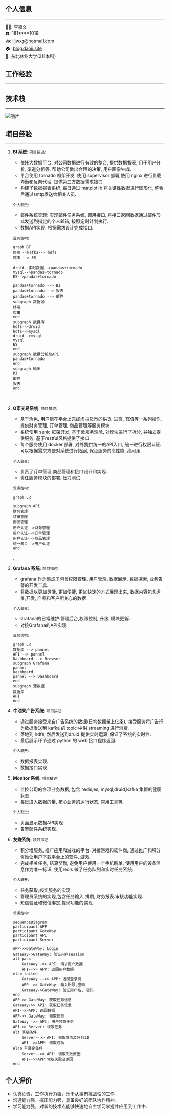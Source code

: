 ## **个人信息**

---

🦸‍♂: 李嘉文  
☎️: 181****1019  
📥: lijwxg@hotmail.com  
🏠: [blog.daoji.site](https://lijwxg.github.com)  
🏫: 东北林业大学(211本科)  
<!-- more -->

## **工作经验**

---

<!-- 1. 软通动力技术有限公司 -- **python开发工程师**(2019.4.24至今)  
   - 负责华为产品集成部署,产品迭代迁移.
2. 北京市多牛传媒有限公司 -- **python开发工程师**(2016.5-2019.4)
   - 公司广告平台大数据API.
   - 公司产品: 人人, NGA, TGBUS等. -->

## **技术栈**

---

![图片](https://i.loli.net/2019/10/25/f3rg7JTvOhlyon1.jpg)

## **项目经验**

---

1. **BI 系统**:
    `项目描述`:
    - 依托大数据平台, 对公司数据进行有效的整合, 提供数据报表, 用于用户分析, 渠道分析等, 帮助公司做出合理的决策, 用户画像生成.
    - 平台使用 tornado 框架开发, 使用 supervisor 部署,使用 nginx 进行负载均衡和反向代理. 提供第三方数据需求接口.
    - 构建了数据报表系统, 每日通过 matplotlib 将关键性数据进行图形化, 整合后通过smtp发送给相关人员.

    `个人职责`:
    - 邮件系统实现: 实现邮件任务系统, 调用接口, 将接口返回数据通过邮件形式发送到指定的个人邮箱, 按照定时计划执行.
    - 数据API实现: 根据需求设计完成接口.

    `业务结构`:

    ```mermaid
    graph BT
    终端 --kafka--> hdfs
    爬虫 --> ES

    druid--实时数据-->pandas+tornado
    mysql-->pandas+tornado
    ES-->pandas+tornado

    pandas+tornado --> BI
    pandas+tornado --> 报表
    pandas+tornado --> 邮件
    subgraph 数据源
    终端
    爬虫
    end
    subgraph 数据库
    hdfs-->druid
    hdfs-->mysql
    druid-->mysql
    mysql
    ES
    end
    subgraph 数据分析及API
    pandas+tornado
    end
    subgraph 输出
    BI
    邮件
    报表
    end
    ```

    <br/>

2. **Q币交易系统**:
    `项目描述`:
    - 基于角色, 用户能在平台上完成虚拟货币的供货, 进货, 充值等一系列操作, 提供财务管理, 订单管理, 商品管理等服务模块.
    - 系统使用 sanic 框架开发, 基于微服务理念, 对模块进行了拆分, 并独立提供服务, 基于restful风格提供了接口.
    - 每个服务使用 docker 部署, 对外提供统一的API入口, 统一进行权限认证. 可以根据需求方便对系统进行拓展, 保证服务的高性能, 高可用.

    `个人职责`:
    - 负责了订单管理.商品管理和接口设计和实现.
    - 责任服务模块的部署, 压力测试.

    `业务结构`:

    ```mermaid
    graph LR

    subgraph API
    财务管理
    订单管理
    商品管理
    用户认证-->财务管理
    用户认证-->订单管理
    用户认证-->商品管理
    统一网关-->用户认证
    end
    ```

    <!--在用户模块, 使用 MySQL 储存用户注册信息, 通过 celery 库使用 SMTP 服务给用户发送注册成功邮件;使用 cookie 和 sessions 判断用户登录状态,显示特定页面给客户
    权限: 基于角色的权限管理系统 RBAC
    在订单,财务管理模块, 通过提交订单,结算用户商品金额, 从数据库提取同步的数据, 防止用户 对网页提交数据进行修改,对库存进行校验. 调用第三方支付提供的 API, 完成 支付环节, 提供订单状态显示,包括支付状态, 基本订单信息. 并记录详细的日志信息.
    使用事务保证服务的安全可靠-->.

3. **Grafana 系统**:
    `项目描述`:
   - grafana 作为集成了包含权限管理, 用户管理, 数据展示, 数据探索, 业务告警的开发工具.
   - 将数据以更加灵活, 更加便捷, 更加快速的方式展现出来, 数据内容包含运维,开发, 产品和客户所关心的数据.

    `个人职责`:
    - Grafana的日常维护:管理后台,权限控制, 升级, 模块更新.
    - 对接Grafana的API实现.

    `业务结构`:

    ```mermaid
    graph LR
    数据库 --> pannel
    API --> pannel
    Dashboard --> Browser
    subgraph Grafana
    pannel
    Dashboard
    pannel --> Dashboard
    end
    subgraph 源数据
    数据库
    API
    end
    ```

    <!--实现技术:
    存储: 广泛使用各类数据库, 包括 mysql, druid, es.
    API: 使用 python 框架 sanic 提供了大量供 grafana 使用的自定义接口.-->

4. **牛油果广告系统**:
    `项目描述`:
    - 通过服务接受来自广告系统的数据(日均数据量上亿条), 接受服务将广告行为数据发送到 kafka 的 topic 中供 streaming 进行消费.
    - 落地到 hdfs, 然后发送到druid 提供实时运算, 保证了系统的实时性.
    - 最后展示环节通过 python 的 web 接口程序返回.

    `个人职责`:
    - 数据报表实现.
    - 数据接口实现.
    <!--实现技术:
    存储: kafka 作为实时消息队列, druid 作为实时运行系统.
    数据接收: 使用 python 框架 sanic 提供了数据接收服务,作为数据的入口
    数据处理: 使用了 pandas 进行数据处理.-->

5. **Monitor 系统**:
   `项目描述`:
    - 监控公司的各项业务数据, 包含 redis,es, mysql,druid,kafka 集群的健康状态.
    - 每日进入数据的量, 核心业务的运行状态, 常用工具等.

    `个人职责`:
    - 页面显示数据API实现.
    - 告警邮件系统实现.

6. **友赚系统**:
    `项目描述`:
    - 积分墙服务, 推广应用和游戏的平台. 对接游戏和软件商, 通过推广和积分奖励让用户下载平台上的软件, 游戏.
    - 完成相关任务, 结算奖励, 避免用户使用一个手机刷单, 使用用户的设备信息作为唯一标识, 使用redis 做了任务队列和实时任务系统.

    `个人职责`:
    - 任务获取,核实服务的实现.
    - 管理员系统的实现,包含任务输入,排期, 财务报表.审核功能实现.
    - 短信验证和微信绑定,提现功能的实现.

    `业务结构`:

    ```mermaid
    sequenceDiagram
    participant APP
    participant GateWay
    participant API
    participant Server

    APP->>GateWay: Login
    GateWay->GateWay: 验证用户session
    alt pass
        GateWay ->> API: 请求用户数据
        API-->> APP: 返回用户数据
    else failed
        GateWay -->> APP: 返回登录页
        APP ->> GateWay: 输入账号,密码
        GateWay->GateWay: 验证用户名, 密码
    end
    APP->> GateWay: 获取任务信息
    GateWay->> API: 获取任务信息
    API-->>APP: 返回数据
    APP->> GateWay: 领取任务
    GateWay ->> API: 用户领取任务
    API->> Server: 领取任务
    alt 满足条件
        Server-->> API: 领取成功及任务ID
        API-->>APP: 领取成功
    else 不满足条件
        Server-->> API: 领取失败原因
        API-->>APP:领取失败及原因
    end
    ```

    <!--实现技术:
    使用 redis 技术实时存储了用户领取的任务状态和信息, 同时通过将后台管理工具生成的任务以队列的形式存储到 redis 中
    使用 Elasticsearch 记录用户的行为日志, 根据行为日志对用户的奖励进行结算-->


## **个人评价**

- 认真负责，工作执行力强，乐于从事有挑战性的工作.
- 沟通能力强，抗压能力强，具备良好的团队协作精神.
- 学习能力强，对新的技术点能够快速地自主学习掌握并应用到工作中.
